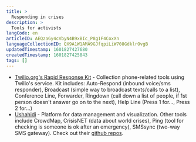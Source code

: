 ```yaml
---
title: >
  Responding in crises
description: >
  Tools for activists
langCode: en
articleID: AEQzaGy4cVbyN4B9xBIc_P8g1F4CoxXn
languageCollectionID: QX9A1W1AMA9GJfqpiLiW708GdklrOvgB
updatedTimestamp: 1601827427680
createdTimestamp: 1601827425843
tags: []
---
```


-   [Twilio.org's Rapid Response Kit](https://github.com/Twilio-org/rapid-response-kit) - Collection phone-related tools using Twilio's service. Kit includes: Auto-Respond (inbound voice/sms responder), Broadcast (simple way to broadcast texts/calls to a list), Conference Line, Forwarder, Ringdown (call down a list of people, if 1st person doesn't answer go on to the next), Help Line (Press 1 for..., Press 2 for...)
-   [Ushahidi](https://www.ushahidi.com/) - Platform for data management and visualization. Other tools include CrowdMap, CrisisNET (data about world crises), Ping (tool for checking is someone is ok after an emergency), SMSsync (two-way SMS gateway). Check out their [github repos](https://github.com/ushahidi).